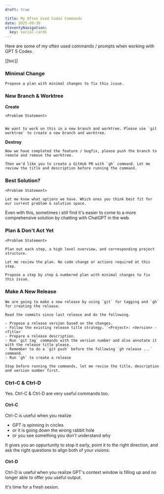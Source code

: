 ```yaml
---
draft: true

title: My Often Used Codex Commands
date: 2025-09-30
eleventyNavigation:
  key: social-cards
---
```


Here are some of my often used commands / prompts when working with GPT 5 Codex.

[[toc]]

### Minimal Change

```
Propose a plan with minimal changes to fix this issue.
```


### New Branch & Worktree

**Create**

```
<Problem Statement>


We want to work on this in a new branch and worktree. Please use `git worktree` to create a new branch and worktree.
```

**Destroy**
```
Now we have completed the feature / bugfix, please push the branch to remote and remove the worktree.

Then we'd like you to create a GitHub PR with `gh` command. Let me review the title and description before running the command.
```

### Best Solution?

```
<Problem Statement>

Let me know what options we have. Which ones you think best fit for our current problem & solution space.
```

Even with this, sometimes i still find it's easier to come to a more comprehensive solution by chatting with ChatGPT in the web.

### Plan & Don't Act Yet

```
<Problem Statement>

Plan out each step, a high level overview, and corresponding project structure.

Let me review the plan. No code change or actions required at this step.
```

```
Propose a step by step & numbered plan with minimal changes to fix this issue.
```

### Make A New Release

```
We are going to make a new release by using `git` for tagging and `gh` for creating the release.

Read the commits since last release and do the following.

- Propose a release version based on the changes.
- Follow the existing release title strategy. `<Project>: <Version> - <Title>`
- Prepare a release description.
- Run `git tag` commands with the version number and also annotate it with the release title please.
- Remember to do a `git push` before the following `gh release ...` command.
- Run `gh` to create a release

Stop before running the commands, let me revise the title, description and version number first.
```

### Ctrl-C & Ctrl-D

Yes. Ctrl-C & Ctrl-D are very useful commands too. 


#### Ctrl-C

Ctrl-C is useful when you realize

- GPT is spinning in circles
- or it is going down the wrong rabbit hole
- or you see something you don't understand why

It gives you an oppurtunity to stop it early, point it to the right direction, and ask the right questions to align both of your visions.

#### Ctrl-D

Ctrl-D is useful when you realize GPT's context window is filling up and no longer able to offer you useful output. 

It's time for a fresh sesion.